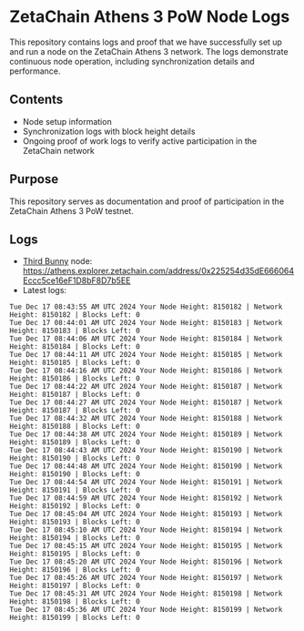 # ZetaChain Athens 3 PoW Node Logs
This repository contains logs and proof that we have successfully set up and run a node on the ZetaChain Athens 3 network. The logs demonstrate continuous node operation, including synchronization details and performance.

## Contents
- Node setup information
- Synchronization logs with block height details
- Ongoing proof of work logs to verify active participation in the ZetaChain network

## Purpose
This repository serves as documentation and proof of participation in the ZetaChain Athens 3 PoW testnet.

## Logs

- [Third Bunny](https://thirdbunny.xyz/) node: https://athens.explorer.zetachain.com/address/0x225254d35dE666064Eccc5ce16eF1D8bF8D7b5EE
- Latest logs:
```
Tue Dec 17 08:43:55 AM UTC 2024 Your Node Height: 8150182 | Network Height: 8150182 | Blocks Left: 0
Tue Dec 17 08:44:01 AM UTC 2024 Your Node Height: 8150183 | Network Height: 8150183 | Blocks Left: 0
Tue Dec 17 08:44:06 AM UTC 2024 Your Node Height: 8150184 | Network Height: 8150184 | Blocks Left: 0
Tue Dec 17 08:44:11 AM UTC 2024 Your Node Height: 8150185 | Network Height: 8150185 | Blocks Left: 0
Tue Dec 17 08:44:16 AM UTC 2024 Your Node Height: 8150186 | Network Height: 8150186 | Blocks Left: 0
Tue Dec 17 08:44:22 AM UTC 2024 Your Node Height: 8150187 | Network Height: 8150187 | Blocks Left: 0
Tue Dec 17 08:44:27 AM UTC 2024 Your Node Height: 8150187 | Network Height: 8150187 | Blocks Left: 0
Tue Dec 17 08:44:32 AM UTC 2024 Your Node Height: 8150188 | Network Height: 8150188 | Blocks Left: 0
Tue Dec 17 08:44:38 AM UTC 2024 Your Node Height: 8150189 | Network Height: 8150189 | Blocks Left: 0
Tue Dec 17 08:44:43 AM UTC 2024 Your Node Height: 8150190 | Network Height: 8150190 | Blocks Left: 0
Tue Dec 17 08:44:48 AM UTC 2024 Your Node Height: 8150190 | Network Height: 8150190 | Blocks Left: 0
Tue Dec 17 08:44:54 AM UTC 2024 Your Node Height: 8150191 | Network Height: 8150191 | Blocks Left: 0
Tue Dec 17 08:44:59 AM UTC 2024 Your Node Height: 8150192 | Network Height: 8150192 | Blocks Left: 0
Tue Dec 17 08:45:04 AM UTC 2024 Your Node Height: 8150193 | Network Height: 8150193 | Blocks Left: 0
Tue Dec 17 08:45:10 AM UTC 2024 Your Node Height: 8150194 | Network Height: 8150194 | Blocks Left: 0
Tue Dec 17 08:45:15 AM UTC 2024 Your Node Height: 8150195 | Network Height: 8150195 | Blocks Left: 0
Tue Dec 17 08:45:20 AM UTC 2024 Your Node Height: 8150196 | Network Height: 8150196 | Blocks Left: 0
Tue Dec 17 08:45:26 AM UTC 2024 Your Node Height: 8150197 | Network Height: 8150197 | Blocks Left: 0
Tue Dec 17 08:45:31 AM UTC 2024 Your Node Height: 8150198 | Network Height: 8150198 | Blocks Left: 0
Tue Dec 17 08:45:36 AM UTC 2024 Your Node Height: 8150199 | Network Height: 8150199 | Blocks Left: 0
```
